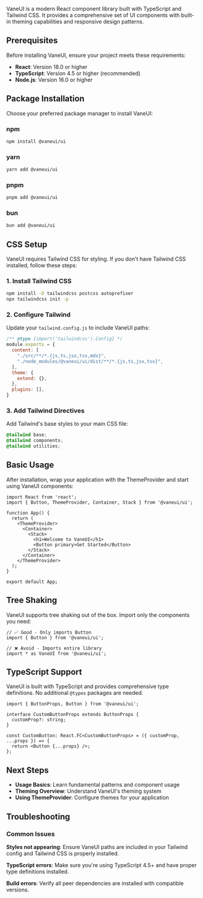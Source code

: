 VaneUI is a modern React component library built with TypeScript and Tailwind CSS. It provides a comprehensive set of UI components with built-in theming capabilities and responsive design patterns.

## Prerequisites

Before installing VaneUI, ensure your project meets these requirements:

- **React**: Version 18.0 or higher
- **TypeScript**: Version 4.5 or higher (recommended)
- **Node.js**: Version 16.0 or higher

## Package Installation

Choose your preferred package manager to install VaneUI:

### npm

```bash
npm install @vaneui/ui
```

### yarn

```bash
yarn add @vaneui/ui
```

### pnpm

```bash
pnpm add @vaneui/ui
```

### bun

```bash
bun add @vaneui/ui
```

## CSS Setup

VaneUI requires Tailwind CSS for styling. If you don't have Tailwind CSS installed, follow these steps:

### 1. Install Tailwind CSS

```bash
npm install -D tailwindcss postcss autoprefixer
npx tailwindcss init -p
```

### 2. Configure Tailwind

Update your `tailwind.config.js` to include VaneUI paths:

```js
/** @type {import('tailwindcss').Config} */
module.exports = {
  content: [
    "./src/**/*.{js,ts,jsx,tsx,mdx}",
    "./node_modules/@vaneui/ui/dist/**/*.{js,ts,jsx,tsx}",
  ],
  theme: {
    extend: {},
  },
  plugins: [],
}
```

### 3. Add Tailwind Directives

Add Tailwind's base styles to your main CSS file:

```css
@tailwind base;
@tailwind components;
@tailwind utilities;
```

## Basic Usage

After installation, wrap your application with the ThemeProvider and start using VaneUI components:

```tsx
import React from 'react';
import { Button, ThemeProvider, Container, Stack } from '@vaneui/ui';

function App() {
  return (
    <ThemeProvider>
      <Container>
        <Stack>
          <h1>Welcome to VaneUI</h1>
          <Button primary>Get Started</Button>
        </Stack>
      </Container>
    </ThemeProvider>
  );
}

export default App;
```

## Tree Shaking

VaneUI supports tree shaking out of the box. Import only the components you need:

```tsx
// ✅ Good - Only imports Button
import { Button } from '@vaneui/ui';

// ❌ Avoid - Imports entire library
import * as VaneUI from '@vaneui/ui';
```

## TypeScript Support

VaneUI is built with TypeScript and provides comprehensive type definitions. No additional `@types` packages are needed.

```tsx
import { ButtonProps, Button } from '@vaneui/ui';

interface CustomButtonProps extends ButtonProps {
  customProp?: string;
}

const CustomButton: React.FC<CustomButtonProps> = ({ customProp, ...props }) => {
  return <Button {...props} />;
};
```

## Next Steps

- **Usage Basics**: Learn fundamental patterns and component usage
- **Theming Overview**: Understand VaneUI's theming system
- **Using ThemeProvider**: Configure themes for your application

## Troubleshooting

### Common Issues

**Styles not appearing**: Ensure VaneUI paths are included in your Tailwind config and Tailwind CSS is properly installed.

**TypeScript errors**: Make sure you're using TypeScript 4.5+ and have proper type definitions installed.

**Build errors**: Verify all peer dependencies are installed with compatible versions.